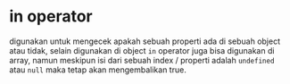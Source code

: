 # in operator

digunakan untuk mengecek apakah sebuah properti ada di sebuah object atau tidak, 
selain digunakan di object `in` operator juga bisa digunakan di array, 
namun meskipun isi dari sebuah index / properti adalah `undefined` atau `null` maka tetap akan mengembalikan true.